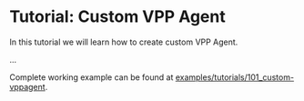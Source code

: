 # Tutorial: Custom VPP Agent

In this tutorial we will learn how to create custom VPP Agent.

...

Complete working example can be found at [examples/tutorials/101_custom-vppagent][example].

[example]: https://github.com/ligato/vpp-agent/blob/master/examples/tutorials/101_custom-vppagent
